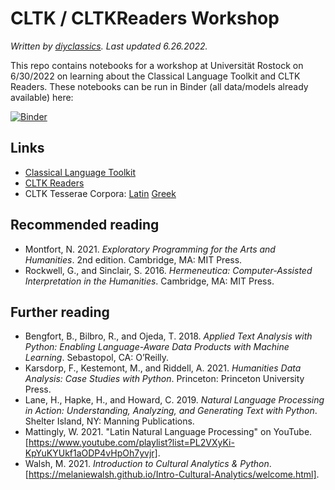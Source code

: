 # CLTK / CLTKReaders Workshop
*Written by [diyclassics](https://diyclassics.github.io). Last updated 6.26.2022.*

This repo contains notebooks for a workshop at Universität Rostock on 6/30/2022 on learning about the Classical Language Toolkit and CLTK Readers. These notebooks can be run in Binder (all data/models already available) here: 

[![Binder](https://mybinder.org/badge_logo.svg)](https://mybinder.org/v2/gh/diyclassics/stanford-workshop/HEAD?labpath=notebooks)

## Links
- [Classical Language Toolkit](https//cltk.org)
- [CLTK Readers](https://github.com/diyclassics/cltk_readers)
- CLTK Tesserae Corpora: [Latin](https://github.com/cltk/lat_text_tesserae) [Greek](https://github.com/cltk/grc_text_tesserae)

## Recommended reading
- Montfort, N. 2021. *Exploratory Programming for the Arts and Humanities*. 2nd edition. Cambridge, MA: MIT Press.
- Rockwell, G., and Sinclair, S. 2016. *Hermeneutica: Computer-Assisted Interpretation in the Humanities*. Cambridge, MA: MIT Press.

## Further reading
- Bengfort, B., Bilbro, R., and Ojeda, T. 2018. *Applied Text Analysis with Python: Enabling Language-Aware Data Products with Machine Learning*. Sebastopol, CA: O’Reilly.
- Karsdorp, F., Kestemont, M., and Riddell, A. 2021. *Humanities Data Analysis: Case Studies with Python*. Princeton: Princeton University Press.
- Lane, H., Hapke, H., and Howard, C. 2019. *Natural Language Processing in Action: Understanding, Analyzing, and Generating Text with Python*. Shelter Island, NY: Manning Publications.
- Mattingly, W. 2021. "Latin Natural Language Processing" on YouTube. [https://www.youtube.com/playlist?list=PL2VXyKi-KpYuKYUkf1aODP4vHpOh7yvjr].
- Walsh, M. 2021. *Introduction to Cultural Analytics & Python*. [https://melaniewalsh.github.io/Intro-Cultural-Analytics/welcome.html].

